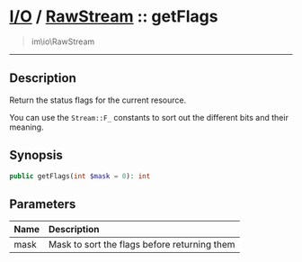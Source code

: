 # [I/O](io.md) / [RawStream](io-RawStream.md) :: getFlags
 > im\io\RawStream
____

## Description
Return the status flags for the current resource.

You can use the `Stream::F_` constants to sort
out the different bits and their meaning.

## Synopsis
```php
public getFlags(int $mask = 0): int
```

## Parameters
| Name | Description |
| :--- | :---------- |
| mask | Mask to sort the flags before returning them |
